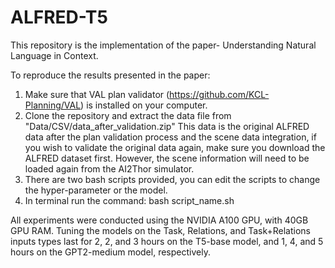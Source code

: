 # ALFRED-T5
This repository is the implementation of the paper- Understanding Natural Language in Context.

To reproduce the results presented in the paper:

1. Make sure that VAL plan validator (https://github.com/KCL-Planning/VAL) is installed on your computer.
2. Clone the repository and extract the data file from "Data/CSV/data_after_validation.zip" 
This data is the original ALFRED data after the plan validation process and the scene data integration, if you wish to validate the original data again, make sure you download the ALFRED dataset first. However, the scene information will need to be loaded again from the AI2Thor simulator.
3. There are two bash scripts provided, you can edit the scripts to change the hyper-parameter or the model.
4. In terminal run the command: bash script_name.sh


All experiments were conducted using the NVIDIA A100 GPU, with 40GB GPU RAM. Tuning the models on the Task, Relations, and Task+Relations inputs types last for 2, 2, and 3 hours on the T5-base model, and 1, 4, and 5 hours on the GPT2-medium model, respectively.
